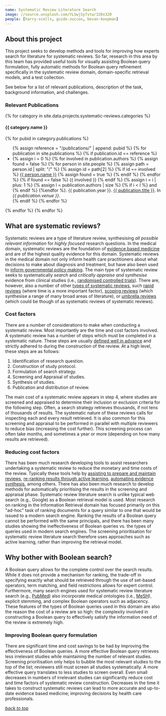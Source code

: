 ```yaml
---
name: Systematic Review Literature Search
image: //source.unsplash.com/YLSwjSy7stw/320x320
people: [harry-scells, guido-zuccon, bevan-koopman]
---
```


## About this project

This project seeks to develop methods and tools for improving how experts search for literature for systematic reviews. So far, research in this area by this team has provided useful tools for visually assisting Boolean query formulation, fully automatic methods for Boolean query refinement specifically in the systematic review domain, domain-specific retrieval models, and a test collection.

See below for a list of relevant publications, description of the task, background information, and challenges.

### Relevant Publications 


{% for category in site.data.projects.systematic-reviews.categories %}
#### {{ category.name }}
{% for pubid in category.publications %}
<ul>
    {% assign reference =  "/publications/" | append: pubid %}
    {% for publication in site.publications %}
        {% if publication.id == reference %}
            <li>
            {% assign i = 0 %}
            {% for involved in publication.authors %}
                {% assign found = false %}
                {% for person in site.people %}
                    {% assign path = person.id | split: "/" %}
                    {% assign id = path[2] %}
                    {% if id == involved %}
                        <a href="{{ person.id }}">{{ person.name }}</a>
                        {% assign found = true %}
                    {% endif %}
                {% endfor %}
                {% if found == false %}
                    {{ involved }}
                {% endif %}
                {% assign i = i | plus: 1 %}
                {% assign l = publication.authors | size %}
                {% if i < l %}
                and
                {% endif %}
            {%endfor %}.
           {{ publication.year }}.
           <a href="{{ publication.id }}">{{ publication.title }}</a>.
           In <em>{{ publication.venue }}</em>.
           </li>
        {% endif %}
    {% endfor %}
</ul>
{% endfor %}
{% endfor %}



## What are systematic reviews?

Systematic reviews are a type of literature review, synthesising _all possible relevant information_ for _highly focused_ research questions. In the medical domain, systematic reviews are the foundation of [evidence based medicine](https://en.wikipedia.org/wiki/Evidence-based_medicine) and are of the highest quality evidence for this domain. Systematic reviews in the medical domain not only inform health care practitioners about what decisions to make about diagnosis and treatment, but have also been used to [inform governmental policy making](https://www.ncbi.nlm.nih.gov/pmc/articles/PMC2807200/). The main type of systematic review seeks to systematically _search_ and _critically appraise and synthesise_ evidence from clinical studies (i.e., [randomised controlled trials](https://www.ncbi.nlm.nih.gov/pmc/articles/PMC3196997/)). There are, however, also a number of other [types of systematic reviews](https://guides.mclibrary.duke.edu/sysreview/types), such [rapid reviews](https://guides.library.vcu.edu/rapidreview) (where time is a more important factor), [scoping reviews](https://www.ncbi.nlm.nih.gov/pmc/articles/PMC2954944/) (which synthesise a range of many broad areas of literature), or [umbrella reviews](https://www.ncbi.nlm.nih.gov/pubmed/26360830) (which could be though of as systematic reviews of systematic reviews).

### Cost factors

There are a number of considerations to make when conducting a systematic review. Most importantly are the time and cost factors involved. A systematic review has a number of steps which must be completed in a systematic nature. These steps are usually [defined well in advance](https://training.cochrane.org/handbook) and strictly adhered to during the construction of the review. At a high level, these steps are as follows:

 1. Identification of research question.
 2. Construction of study protocol.
 3. Formulation of search strategy.
 4. Screening and Appraisal of studies.
 5. Synthesis of studies.
 6. Publication and distribution of review.
 
The main cost of a systematic review appears in step 4, where studies are screened and appraised to determine their inclusion or exclusion criteria for the following step. Often, a search strategy retrieves thousands, if not tens of thousands of results. The systematic nature of these reviews calls for inspecting each and every result retrieved. It is also common for this screening and appraisal to be performed in parallel with multiple reviewers to reduce bias (increasing the cost further). This screening process can often take months, and sometimes a year or more (depending on how many results are retrieved).

### Reducing cost factors

There has been much research developing tools to assist researchers undertaking a systematic review to reduce the monetary and time costs of the review. Typically these tools help by [assisting to prepare and maintain reviews](https://community.cochrane.org/help/tools-and-software/revman-5), [re-ranking results through active learning](https://www.ncbi.nlm.nih.gov/pmc/articles/PMC6175382/), [automating evidence synthesis](http://www.robotreviewer.net/), among others. There has also been much research to develop methods for automatically prioritising the results in the screening and appraisal phase. Systematic review literature search is unlike typical web search (e.g., Google) as a Boolean retrieval model is used. Most research on ranking in the Information Retrieval domain has focused primarily on this "ad-hoc" task of ranking documents for a query similar to one that would be issued to a modern search engine. Ranking the results of a Boolean query cannot be performed with the same principals, and there has been many studies showing the ineffectiveness of Boolean queries vs. the types of queries used in modern search engines. The screening prioritisation for systematic review literature search therefore uses approaches such as active learning, rather than improving the retrieval model.  

## Why bother with Boolean search?

A Boolean query allows for the complete control over the search results. While it does not provide a mechanism for ranking, the trade-off in specifying exactly what should be retrieved through the use of set-based operators, term matching, and field restrictions allows for expert control. Furthermore, many search engines used for systematic review literature search (e.g., [PubMed](https://www.ncbi.nlm.nih.gov/pubmed/)) also incorporate medical ontologies (i.e., [MeSH](https://www.nlm.nih.gov/mesh/)), explicit stemming, and complex Boolean operators such as adjacency. These features of the types of Boolean queries used in this domain are also the reason the cost of a review are so high: the complexity involved in constructing a Boolean query to effectively satisfy the information need of the review is extremely high.

### Improving Boolean query formulation

There are significant time and cost savings to be had by improving the effectiveness of Boolean queries. A more effective Boolean query retrieves less irrelevant studies while maintaining the number of relevant studies. Screening prioritisation only helps to bubble the most relevant studies to the top of the list; reviewers still must screen all studies systematically. A more effective query translates to less studies to screen overall. Even small decreases in numbers of irrelevant studies can significantly reduce cost and time factors of systematic review construction. Decreases in the time it takes to construct systematic reviews can lead to more accurate and up-to-date evidence based medicine; improving decisions by health care professionals.  

[_back to top_](#main)
